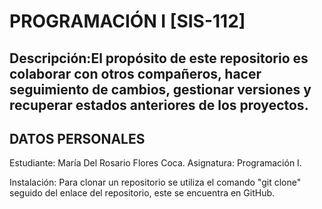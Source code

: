 # PROGRAMACIÓN I [SIS-112]
Descripción:El propósito de este repositorio es colaborar con otros compañeros, hacer seguimiento de cambios, gestionar versiones y recuperar estados anteriores de los proyectos. 
----------------
DATOS PERSONALES
----------------
Estudiante: María Del Rosario Flores Coca.
Asignatura: Programación I.

Instalación: Para clonar un repositorio se utiliza el comando "git clone" seguido del enlace del repositorio, este se encuentra en GitHub.